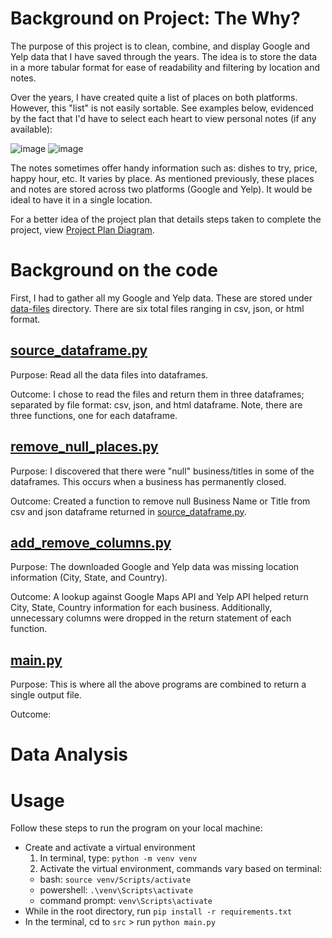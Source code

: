 # Background on Project: The Why?
The purpose of this project is to clean, combine, and display Google and Yelp data that I have saved through the years. The idea is to store the data in a more tabular format for ease of readability and filtering by location and notes.

Over the years, I have created quite a list of places on both platforms. However, this "list" is not easily sortable. See examples below, evidenced by the fact that I'd have to select each heart to view personal notes (if any available):

![image](https://user-images.githubusercontent.com/91100579/221379047-9c043274-21b4-4610-b61e-dcaa60215449.png)
![image](https://user-images.githubusercontent.com/91100579/221379020-0fc90bb4-bbb8-4e89-ad53-60e4f95e6f17.png)

The notes sometimes offer handy information such as: dishes to try, price, happy hour, etc. It varies by place. As mentioned previously, these places and notes are stored across two platforms (Google and Yelp). It would be ideal to have it in a single location.

For a better idea of the project plan that details steps taken to complete the project, view [Project Plan Diagram](/Project%20plan%20diagram.png).

# Background on the code
First, I had to gather all my Google and Yelp data. These are stored under [data-files](data-files) directory. There are six total files ranging in csv, json, or html format.

## [source_dataframe.py](src/source_dataframe.py) <br />
Purpose: Read all the data files into dataframes. 

Outcome: I chose to read the files and return them in three dataframes; separated by file format: csv, json, and html dataframe. Note, there are three functions, one for each dataframe.


## [remove_null_places.py](src/remove_null_places.py) <br />
Purpose: I discovered that there were "null" business/titles in some of the dataframes. This occurs when a business has permanently closed.

Outcome: Created a function to remove null Business Name or Title from csv and json dataframe returned in [source_dataframe.py](src/source_dataframe.py).

## [add_remove_columns.py](src/add_remove_columns.py) <br />
Purpose: The downloaded Google and Yelp data was missing location information (City, State, and Country).

Outcome: A lookup against Google Maps API and Yelp API helped return City, State, Country information for each business. Additionally, unnecessary columns were dropped in the return statement of each function.

## [main.py](src/main.py) <br />
Purpose: This is where all the above programs are combined to return a single output file.

Outcome:

# Data Analysis

# Usage
Follow these steps to run the program on your local machine:
* Create and activate a virtual environment
  1. In terminal, type: `python -m venv venv`
  2. Activate the virtual environment, commands vary based on terminal:
    * bash: `source venv/Scripts/activate`
    * powershell: `.\venv\Scripts\activate`
    * command prompt: `venv\Scripts\activate`
* While in the root directory, run `pip install -r requirements.txt`
* In the terminal, cd to `src` > run `python main.py`
